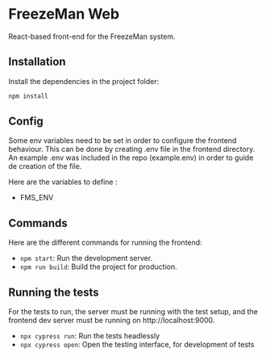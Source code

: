 # FreezeMan Web

React-based front-end for the FreezeMan system.

## Installation

Install the dependencies in the project folder:

```bash
npm install
```

## Config

Some env variables need to be set in order to configure the frontend behaviour.
This can be done by creating .env file in the frontend directory.
An example .env was included in the repo (example.env) in order to guide de creation of the file.

Here are the variables to define :
 - FMS_ENV

## Commands

Here are the different commands for running the frontend:
 - `npm start`: Run the development server.
 - `npm run build`: Build the project for production.

## Running the tests

For the tests to run, the server must be running with the test setup, and the
frontend dev server must be running on http://localhost:9000.

 - `npx cypress run`: Run the tests headlessly
 - `npx cypress open`: Open the testing interface, for development of tests
